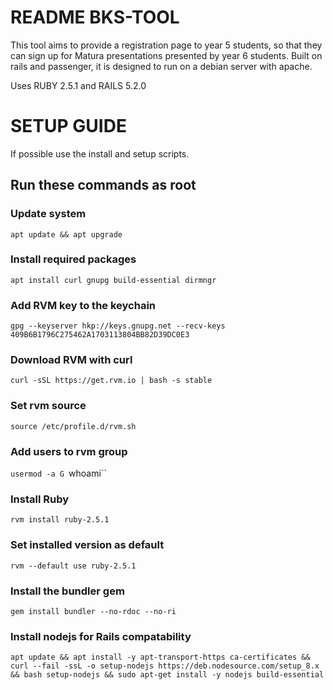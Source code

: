 # README BKS-TOOL

This tool aims to provide a registration page to year 5 students, so that they
can sign up for Matura presentations presented by year 6 students. Built on
rails and passenger, it is designed to run on a debian server with apache.

Uses RUBY 2.5.1 and RAILS 5.2.0

# SETUP GUIDE
If possible use the install and setup scripts.
## Run these commands as root
### Update system
`apt update && apt upgrade`
### Install required packages
`apt install curl gnupg build-essential dirmngr`
### Add RVM key to the keychain
`gpg --keyserver hkp://keys.gnupg.net --recv-keys 409B6B1796C275462A1703113804BB82D39DC0E3`
### Download RVM with curl
`curl -sSL https://get.rvm.io | bash -s stable`
### Set rvm source
`source /etc/profile.d/rvm.sh`
### Add users to rvm group
`usermod -a G `whoami``
### Install Ruby
`rvm install ruby-2.5.1`
### Set installed version as default
`rvm --default use ruby-2.5.1`
### Install the bundler gem
`gem install bundler --no-rdoc --no-ri`
### Install nodejs for Rails compatability
`apt update && apt install -y apt-transport-https ca-certificates && curl --fail -ssL -o setup-nodejs https://deb.nodesource.com/setup_8.x && bash setup-nodejs && sudo apt-get install -y nodejs build-essential`
